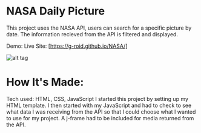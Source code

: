 # NASA Daily Picture
This project uses the NASA API, users can search for a specific picture by date. The information recieved from the API is filtered and displayed. 

Demo:
Live Site: [https://g-roid.github.io/NASA/]

![alt tag](https://g-roid.github.io/NASA/img/thumb-nail.JPG)

# How It's Made:
Tech used: HTML, CSS, JavaScript I started this project by setting up my HTML template. I then started with my JavaScript and had to check to see what data I was receiving from the API so that I could choose what I wanted to use for my project. 
A j-frame had to be included for media returned from the API.

